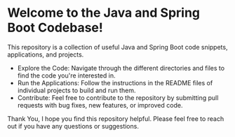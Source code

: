 # Welcome to the Java and Spring Boot Codebase!

This repository is a collection of useful Java and Spring Boot code snippets, applications, and projects.

- Explore the Code: Navigate through the different directories and files to find the code you're interested in.
- Run the Applications: Follow the instructions in the README files of individual projects to build and run them.
- Contribute: Feel free to contribute to the repository by submitting pull requests with bug fixes, new features, or improved code.

Thank You,
I hope you find this repository helpful. Please feel free to reach out if you have any questions or suggestions.
